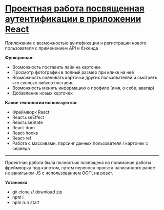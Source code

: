 # [Проектная работа посвященная аутентификации в приложении React](https://rudokopov.github.io/react-mesto-auth/)

Приложение с возможностью аунтефикации и регистрации нового пользователя с применением API и бэкенда

**Функционал:**

- Возможность поставить лайк на карточке
- Просмотр фотографии в полный размер при клике на неё
- Возможность оценивать карточки других пользователей и смотреть кто сколько лайков поставил
- Возможность менять информацию о профиле (имя, о себе, аватар)
- Добавление новых карточек

**Какие технологии используются:**

- Фреймворк React
- React.useEffect
- React.useState
- React-dom
- React-hooks
- React-ref
- Работа с массивами, парсинг данных пользователя / карточек с сервера

---

Проектная работа была полностью посвящена на понимание работы фреймворка под капотом, путем переноса проекта написанного ранее не ванильном JS с использованием ООП, на реакт.

**Установка**

- git clone // download zip
- npm i
- npm run start
